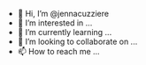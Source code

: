 - 👋 Hi, I’m @jennacuzziere
- 👀 I’m interested in ...
- 🌱 I’m currently learning ...
- 💞️ I’m looking to collaborate on ...
- 📫 How to reach me ...

<!---
jennacuzziere/jennacuzziere is a ✨ special ✨ repository because its `README.md` (this file) appears on your GitHub profile.
You can click the Preview link to take a look at your changes.
--->
